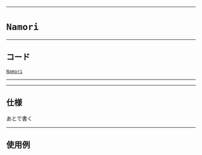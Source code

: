 _____

# `Namori`

_____

## コード

[`Namori`](https://github.com/titan-23/Library_py/blob/main/Graph/Namori.py)
<!-- code=https://github.com/titan-23/Library_py/blob/main/Graph\Namori.py -->

_____


_____

## 仕様

あとで書く

_____

## 使用例

```python
```
